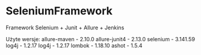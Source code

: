 # SeleniumFramework
Framework Selenium + Junit + Allure + Jenkins

Użyte wersje:
allure-maven - 2.10.0
allure-junit4 - 2.13.0
selenium - 3.141.59
log4j - 1.2.17
log4j - 1.2.17
lombok - 1.18.10
ashot - 1.5.4
